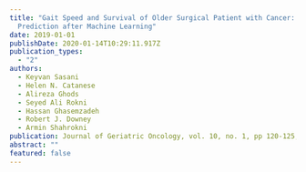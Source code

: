 ```yaml
---
title: "Gait Speed and Survival of Older Surgical Patient with Cancer:
  Prediction after Machine Learning"
date: 2019-01-01
publishDate: 2020-01-14T10:29:11.917Z
publication_types:
  - "2"
authors:
  - Keyvan Sasani
  - Helen N. Catanese
  - Alireza Ghods
  - Seyed Ali Rokni
  - Hassan Ghasemzadeh
  - Robert J. Downey
  - Armin Shahrokni
publication: Journal of Geriatric Oncology, vol. 10, no. 1, pp 120-125, January 2019
abstract: ""
featured: false
---
```

